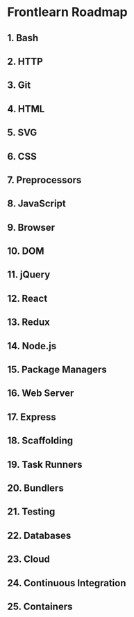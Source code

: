 # Frontlearn Roadmap

## 1. Bash

## 2. HTTP

## 3. Git

## 4. HTML

## 5. SVG

## 6. CSS

## 7. Preprocessors

## 8. JavaScript

## 9. Browser

## 10. DOM

## 11. jQuery

## 12. React

## 13. Redux

## 14. Node.js

## 15. Package Managers

## 16. Web Server

## 17. Express

## 18. Scaffolding

## 19. Task Runners

## 20. Bundlers

## 21. Testing

## 22. Databases

## 23. Cloud

## 24. Continuous Integration

## 25. Containers
